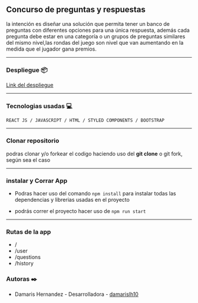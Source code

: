 ##  Concurso de preguntas y respuestas

la intención es diseñar una solución que permita tener un banco de preguntas con diferentes opciones para una única respuesta, además cada pregunta debe estar en una categoría o un grupos de preguntas similares del mismo nivel,las rondas del juego son nivel que van aumentando en la medida que el jugador gana premios.

*********************

### Despliegue 📦

[Link del despliegue](https://challenge-concursodepreguntasrespuestas.vercel.app/)

*********************

 ### Tecnologias usadas 💻

`REACT JS / JAVASCRIPT / HTML / STYLED COMPONENTS / BOOTSTRAP`

*********************

### Clonar repositorio

podras clonar y/o forkear el codigo haciendo uso del **git clone** o git fork, según sea el caso

*********************

### instalar y Corrar  App

- Podras hacer uso del comando  `npm install` para instalar todas las dependencias y librerias usadas en el proyecto

- podrás correr el proyecto hacer uso de `npm run start`

**********************

### Rutas de la app 
- / 
- /user
- /questions
- /history

### Autoras ✒️
* Damaris Hernandez - Desarrolladora - [damarislh10](https://github.com/damarislh10)

